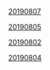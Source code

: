 
[20190807](https://github.com/chuanHH/Blog/blob/master/articles/interview/20190807.md)

[20190805](https://github.com/chuanHH/Blog/blob/master/articles/interview/20190805.md)


[20190802](https://github.com/chuanHH/Blog/blob/master/articles/interview/20190802.md)


[20190804](https://github.com/chuanHH/Blog/blob/master/articles/interview/20190804.md)